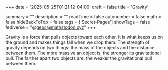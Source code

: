 +++
date = '2025-05-25T01:21:12-04:00'
draft = false
title = 'Gravity'

summary = ""
description = ""
readTime = false
autonumber = false
math = false
hideBackToTop = false
tags = ['Secret-Pages']
showTags = false
fediverse = "@geoc@mathstodon.xyz"
+++



<style>
body {
    animation: floatText 10s cubic-bezier(1, 0.0, 1, 1) normal forwards;
}
@keyframes floatText {
    from {
        transform: translateY(0%);
    }
    to {
        transform: translateY(70%);
    }
}
</style>


<p>Gravity is a force that pulls objects toward each other. It is what keeps us on the ground and makes things fall when we drop them. The strength of gravity depends on two things: the mass of the objects and the distance between them. The more massive an object is, the stronger its gravitational pull. The farther apart two objects are, the weaker the gravitational pull between them.</p>